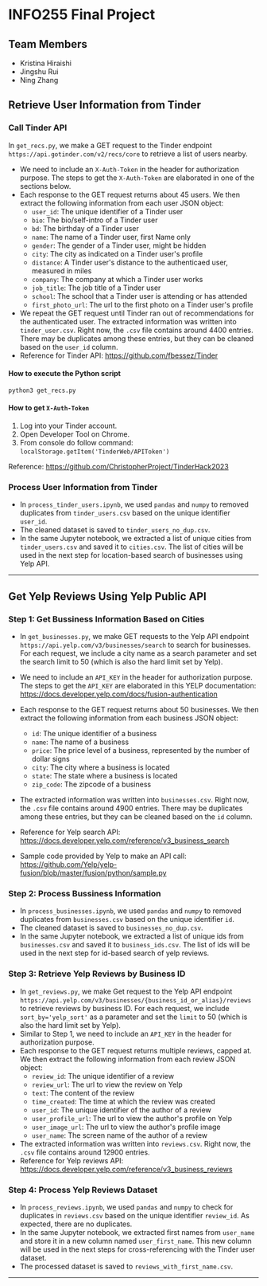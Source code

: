 # INFO255 Final Project

## Team Members
- Kristina Hiraishi
- Jingshu Rui
- Ning Zhang

## Retrieve User Information from Tinder

### Call Tinder API
In `get_recs.py`, we make a GET request to the Tinder endpoint `https://api.gotinder.com/v2/recs/core` to retrieve a list of users nearby.

- We need to include an `X-Auth-Token` in the header for authorization purpose. The steps to get the `X-Auth-Token` are elaborated in one of the sections below.
- Each response to the GET request returns about 45 users. We then extract the following information from each user JSON object:
    - `user_id`: The unique identifier of a Tinder user 
    - `bio`: The bio/self-intro of a Tinder user 
    - `bd`: The birthday of a Tinder user 
    - `name`: The name of a Tinder user, first Name only
    - `gender`: The gender of a Tinder user, might be hidden
    - `city`: The city as indicated on a Tinder user's profile
    - `distance`: A Tinder user's distance to the authenticaed user, measured in miles
    - `company`: The company at which a Tinder user works
    - `job_title`: The job title of a Tinder user
    - `school`: The school that a Tinder user is attending or has attended
    - `first_photo_url`: The url to the first photo on a Tinder user's profile
- We repeat the GET request until Tinder ran out of recommendations for the authenticated user. The extracted information was written into `tinder_user.csv`. Right now, the `.csv` file contains around 4400 entries. There may be duplicates among these entries, but they can be cleaned based on the `user_id` column.
- Reference for Tinder API: https://github.com/fbessez/Tinder

#### How to execute the Python script
`python3 get_recs.py`

#### How to get `X-Auth-Token`
1. Log into your Tinder account.
2. Open Developer Tool on Chrome.
3. From console do follow command: `localStorage.getItem('TinderWeb/APIToken')`

Reference: https://github.com/ChristopherProject/TinderHack2023

### Process User Information from Tinder
- In `process_tinder_users.ipynb`, we used `pandas` and `numpy` to removed duplicates from `tinder_users.csv` based on the unique identifier `user_id`.
- The cleaned dataset is saved to `tinder_users_no_dup.csv`.
- In the same Jupyter notebook, we extracted a list of unique cities from `tinder_users.csv` and saved it to `cities.csv`. The list of cities will be used in the next step for location-based search of businesses using Yelp API.

---
## Get Yelp Reviews Using Yelp Public API

### Step 1: Get Bussiness Information Based on Cities

- In `get_businesses.py`, we make GET requests to the Yelp API endpoint `https://api.yelp.com/v3/businesses/search` to search for businesses. For each request, we include a city name as a search parameter and set the search limit to 50 (which is also the hard limit set by Yelp).

- We need to include an `API_KEY` in the header for authorization purpose. The steps to get the `API_KEY` are elaborated in this YELP documentation: https://docs.developer.yelp.com/docs/fusion-authentication
- Each response to the GET request returns about 50 businesses. We then extract the following information from each business JSON object:
    - `id`: The unique identifier of a business 
    - `name`: The name of a business
    - `price`: The price level of a business, represented by the number of dollar signs
    - `city`: The city where a business is located
    - `state`: The state where a business is located
    - `zip_code`: The zipcode of a business
- The extracted information was written into `businesses.csv`. Right now, the `.csv` file contains around 4900 entries. There may be duplicates among these entries, but they can be cleaned based on the `id` column.
- Reference for Yelp search API: https://docs.developer.yelp.com/reference/v3_business_search
- Sample code provided by Yelp to make an API call: https://github.com/Yelp/yelp-fusion/blob/master/fusion/python/sample.py

### Step 2: Process Bussiness Information

- In `process_businesses.ipynb`, we used `pandas` and `numpy` to removed duplicates from `businesses.csv` based on the unique identifier `id`.
- The cleaned dataset is saved to `businesses_no_dup.csv`.
- In the same Jupyter notebook, we extracted a list of unique ids from `businesses.csv` and saved it to `business_ids.csv`. The list of ids will be used in the next step for id-based search of yelp reviews.


### Step 3: Retrieve Yelp Reviews by Business ID
- In `get_reviews.py`, we make Get request to the Yelp API endpoint `https://api.yelp.com/v3/businesses/{business_id_or_alias}/reviews` to retrieve reviews by business ID. For each request, we include `sort_by='yelp_sort'` as a parameter and set the `limit` to 50 (which is also the hard limit set by Yelp).
- Similar to Step 1, we need to include an `API_KEY` in the header for authorization purpose.
- Each response to the GET request returns multiple reviews, capped at. We then extract the following information from each review JSON object:
    - `review_id`: The unique identifier of a review
    - `review_url`: The url to view the review on Yelp
    - `text`: The content of the review
    - `time_created`: The time at which the review was created
    - `user_id`: The unique identifier of the author of a review
    - `user_profile_url`: The url to view the author's profile on Yelp
    - `user_image_url`: The url to view the author's profile image
    - `user_name`: The screen name of the author of a review
- The extracted information was written into `reviews.csv`. Right now, the `.csv` file contains around 12900 entries.
- Reference for Yelp reviews API: https://docs.developer.yelp.com/reference/v3_business_reviews

### Step 4: Process Yelp Reviews Dataset

- In `process_reviews.ipynb`, we used `pandas` and `numpy` to check for duplicates in `reviews.csv` based on the unique identifier `review_id`. As expected, there are no duplicates.
- In the same Jupyter notebook, we extracted first names from `user_name` and store it in a new column named `user_first_name`. This new column will be used in the next steps for cross-referencing with the Tinder user dataset.
- The processed dataset is saved to `reviews_with_first_name.csv`.

---
